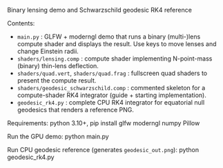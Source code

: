 
Binary lensing demo and Schwarzschild geodesic RK4 reference

Contents:
- `main.py` : GLFW + moderngl demo that runs a binary (multi-)lens compute shader and displays the result. Use keys to move lenses and change Einstein radii.
- `shaders/lensing.comp` : compute shader implementing N-point-mass (binary) thin-lens deflection.
- `shaders/quad.vert`, `shaders/quad.frag` : fullscreen quad shaders to present the compute result.
- `shaders/geodesic_schwarzschild.comp` : commented skeleton for a compute-shader RK4 integrator (guide + starting implementation).
- `geodesic_rk4.py` : complete CPU RK4 integrator for equatorial null geodesics that renders a reference PNG.

Requirements:
python 3.10+, pip install glfw moderngl numpy Pillow

Run the GPU demo:
python main.py

Run CPU geodesic reference (generates `geodesic_out.png`):
python geodesic_rk4.py
